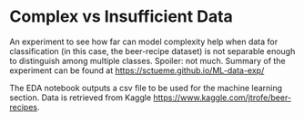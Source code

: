 # Complex vs Insufficient Data

An experiment to see how far can model complexity help when data for classification (in this case, the beer-recipe dataset) is not separable enough to distinguish among multiple classes. Spoiler: not much. Summary of the experiment can be found at https://sctueme.github.io/ML-data-exp/  

The EDA notebook outputs a csv file to be used for the machine learning section. Data is retrieved from Kaggle https://www.kaggle.com/jtrofe/beer-recipes.
